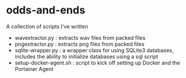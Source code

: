 # odds-and-ends
A collection of scripts I've written

- wavextractor.py : extracts wav files from packed files
- pngextractor.py : extracts png files from packed files
- sqlite-wrapper.py : a wrapper class for using SQLite3 databases, includes the ability to initialize databases using a sql script
- setup-docker-agent.sh : script to kick off setting up Docker and the Portainer Agent
